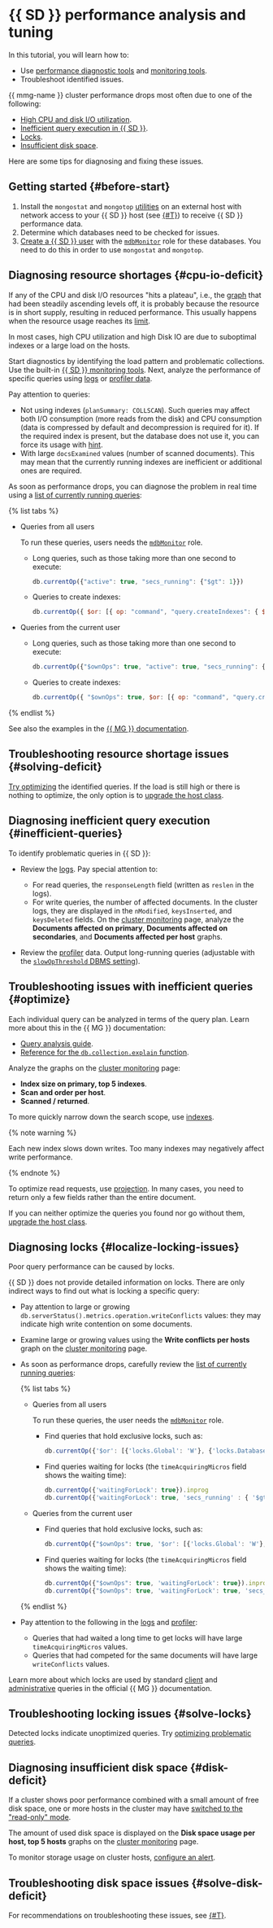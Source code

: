 # {{ SD }} performance analysis and tuning


In this tutorial, you will learn how to:

* Use [performance diagnostic tools](../../storedoc/operations/tools.md) and [monitoring tools](../../storedoc/operations/monitoring.md).
* Troubleshoot identified issues.

{{ mmg-name }} cluster performance drops most often due to one of the following:

* [High CPU and disk I/O utilization](#cpu-io-deficit).
* [Inefficient query execution in {{ SD }}](#inefficient-queries).
* [Locks](#locks).
* [Insufficient disk space](#disk-deficit).

Here are some tips for diagnosing and fixing these issues.

## Getting started {#before-start}

1. Install the `mongostat` and `mongotop` [utilities](../../storedoc/operations/tools.md#monitoring-tools) on an external host with network access to your {{ SD }} host (see [{#T}](../../storedoc/operations/connect/index.md)) to receive {{ SD }} performance data.
1. Determine which databases need to be checked for issues.
1. [Create a {{ SD }} user](../../storedoc/operations/cluster-users.md#adduser) with the [`mdbMonitor`](../../storedoc/concepts/users-and-roles.md#mdbMonitor) role for these databases. You need to do this in order to use `mongostat` and `mongotop`.

## Diagnosing resource shortages {#cpu-io-deficit}

If any of the CPU and disk I/O resources "hits a plateau", i.e., the [graph](../../storedoc/operations/monitoring.md) that had been steadily ascending levels off, it is probably because the resource is in short supply, resulting in reduced performance. This usually happens when the resource usage reaches its [limit](../../storedoc/concepts/limits.md).

In most cases, high CPU utilization and high Disk IO are due to suboptimal indexes or a large load on the hosts.

Start diagnostics by identifying the load pattern and problematic collections. Use the built-in [{{ SD }} monitoring tools](../../storedoc/operations/tools.md#monitoring-tools). Next, analyze the performance of specific queries using [logs](../../storedoc/operations/tools.md#explore-logs) or [profiler data](../../storedoc/operations/tools.md#explore-profiler).

Pay attention to queries:

* Not using indexes (`planSummary: COLLSCAN`). Such queries may affect both I/O consumption (more reads from the disk) and CPU consumption (data is compressed by default and decompression is required for it). If the required index is present, but the database does not use it, you can force its usage with [hint](https://docs.mongodb.com/manual/reference/operator/meta/hint/index.html).
* With large `docsExamined` values (number of scanned documents). This may mean that the currently running indexes are inefficient or additional ones are required.

As soon as performance drops, you can diagnose the problem in real time using a [list of currently running queries](../../storedoc/operations/tools.md#list-running-queries):

{% list tabs %}

- Queries from all users

    To run these queries, users needs the [`mdbMonitor`](../../storedoc/concepts/users-and-roles.md#mdbMonitor) role.

    * Long queries, such as those taking more than one second to execute:

      ```javascript
      db.currentOp({"active": true, "secs_running": {"$gt": 1}})
      ```

    * Queries to create indexes:

      ```javascript
      db.currentOp({ $or: [{ op: "command", "query.createIndexes": { $exists: true } }, { op: "none", ns: /\.system\.indexes\b/ }] })
      ```

- Queries from the current user

    * Long queries, such as those taking more than one second to execute:

      ```javascript
      db.currentOp({"$ownOps": true, "active": true, "secs_running": {"$gt": 1}})
      ```

    * Queries to create indexes:

      ```javascript
      db.currentOp({ "$ownOps": true, $or: [{ op: "command", "query.createIndexes": { $exists: true } }, { op: "none", ns: /\.system\.indexes\b/ }] })
      ```

{% endlist %}

See also the examples in the [{{ MG }} documentation](https://docs.mongodb.com/manual/reference/method/db.currentOp/#examples).

## Troubleshooting resource shortage issues {#solving-deficit}

[Try optimizing](#optimize) the identified queries. If the load is still high or there is nothing to optimize, the only option is to [upgrade the host class](../../storedoc/operations/update.md#change-resource-preset).

## Diagnosing inefficient query execution {#inefficient-queries}

To identify problematic queries in {{ SD }}:

* Review the [logs](../../storedoc/operations/tools.md#explore-logs). Pay special attention to:

   * For read queries, the `responseLength` field (written as `reslen` in the logs).
   * For write queries, the number of affected documents.
       In the cluster logs, they are displayed in the `nModified`, `keysInserted`, and `keysDeleted` fields. On the [cluster monitoring](../../storedoc/operations/monitoring.md#cluster) page, analyze the **Documents affected on primary**, **Documents affected on secondaries**, and **Documents affected per host** graphs.
* Review the [profiler](../../storedoc/operations/tools.md#explore-profiler) data. Output long-running queries (adjustable with the [`slowOpThreshold` DBMS setting](../../storedoc/concepts/settings-list.md#setting-slow-op-threshold)).

## Troubleshooting issues with inefficient queries {#optimize}

Each individual query can be analyzed in terms of the query plan. Learn more about this in the {{ MG }} documentation:

* [Query analysis guide](https://docs.mongodb.com/manual/tutorial/analyze-query-plan/).
* [Reference for the `db.collection.explain` function](https://docs.mongodb.com/manual/reference/method/db.collection.explain/#db.collection.explain).

Analyze the graphs on the [cluster monitoring](../../storedoc/operations/monitoring.md#cluster) page:

* **Index size on primary, top 5 indexes**.
* **Scan and order per host**.
* **Scanned / returned**.

To more quickly narrow down the search scope, use [indexes](https://docs.mongodb.com/manual/indexes).

{% note warning %}

Each new index slows down writes. Too many indexes may negatively affect write performance.

{% endnote %}

To optimize read requests, use [projection](https://docs.mongodb.com/manual/tutorial/project-fields-from-query-results/). In many cases, you need to return only a few fields rather than the entire document.

If you can neither optimize the queries you found nor go without them, [upgrade the host class](../../storedoc/operations/update.md#change-resource-preset).

## Diagnosing locks {#localize-locking-issues}

Poor query performance can be caused by locks.

{{ SD }} does not provide detailed information on locks. There are only indirect ways to find out what is locking a specific query:

* Pay attention to large or growing `db.serverStatus().metrics.operation.writeConflicts` values: they may indicate high write contention on some documents.

* Examine large or growing values using the **Write conflicts per hosts** graph on the [cluster monitoring](../../storedoc/operations/monitoring.md#cluster) page.

* As soon as performance drops, carefully review the [list of currently running queries](../../storedoc/operations/tools.md#list-running-queries):

    {% list tabs %}

    - Queries from all users

        To run these queries, the user needs the [`mdbMonitor`](../../storedoc/concepts/users-and-roles.md#mdbMonitor) role.

        * Find queries that hold exclusive locks, such as:

          ```javascript
          db.currentOp({'$or': [{'locks.Global': 'W'}, {'locks.Database': 'W'}, {'locks.Collection': 'W'} ]}).inprog
          ```

        * Find queries waiting for locks (the `timeAcquiringMicros` field shows the waiting time):

          ```javascript
          db.currentOp({'waitingForLock': true}).inprog
          db.currentOp({'waitingForLock': true, 'secs_running' : { '$gt' : 1 }}).inprog
          ```

    - Queries from the current user

        * Find queries that hold exclusive locks, such as:

          ```javascript
          db.currentOp({"$ownOps": true, '$or': [{'locks.Global': 'W'}, {'locks.Database': 'W'}, {'locks.Collection': 'W'} ]}).inprog
          ```

        * Find queries waiting for locks (the `timeAcquiringMicros` field shows the waiting time):

          ```javascript
          db.currentOp({"$ownOps": true, 'waitingForLock': true}).inprog
          db.currentOp({"$ownOps": true, 'waitingForLock': true, 'secs_running' : { '$gt' : 1 }}).inprog
          ```

    {% endlist %}

* Pay attention to the following in the [logs](../../storedoc/operations/tools.md#explore-logs) and [profiler](../../storedoc/operations/tools.md#explore-profiler):
  * Queries that had waited a long time to get locks will have large `timeAcquiringMicros` values.
  * Queries that had competed for the same documents will have large `writeConflicts` values.

Learn more about which locks are used by standard [client](https://docs.mongodb.com/manual/faq/concurrency/#what-locks-are-taken-by-some-common-client-operations-) and [administrative](https://docs.mongodb.com/manual/faq/concurrency/#which-administrative-commands-lock-a-database-) queries in the official {{ MG }} documentation.

## Troubleshooting locking issues {#solve-locks}

Detected locks indicate unoptimized queries. Try [optimizing problematic queries](#optimize).

## Diagnosing insufficient disk space {#disk-deficit}

If a cluster shows poor performance combined with a small amount of free disk space, one or more hosts in the cluster may have [switched to the "read-only" mode](../../storedoc/concepts/storage.md#manage-storage-space).

The amount of used disk space is displayed on the **Disk space usage per host, top 5 hosts** graphs on the [cluster monitoring](../../storedoc/operations/monitoring.md#cluster) page.

To monitor storage usage on cluster hosts, [configure an alert](../../storedoc/operations/monitoring.md#read-only-alert).

## Troubleshooting disk space issues {#solve-disk-deficit}

For recommendations on troubleshooting these issues, see [{#T}](../../storedoc/concepts/storage.md#read-only-solutions).
